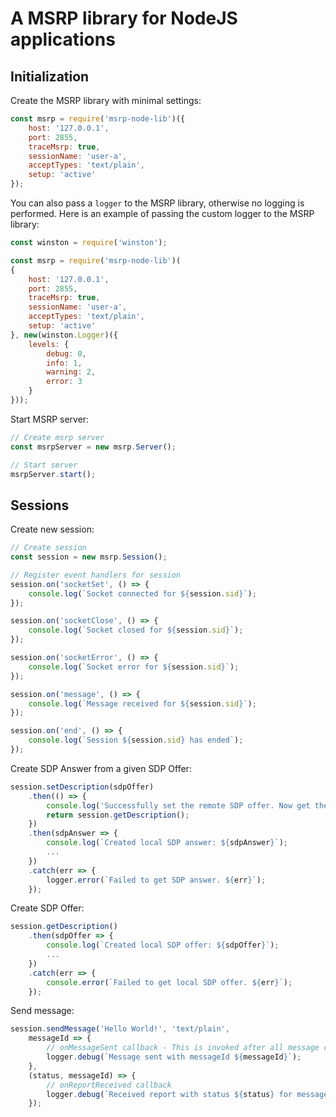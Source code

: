 # A MSRP library for NodeJS applications

## Initialization

Create the MSRP library with minimal settings:

```javascript
const msrp = require('msrp-node-lib')({
    host: '127.0.0.1',
    port: 2855,
    traceMsrp: true,
    sessionName: 'user-a',
    acceptTypes: 'text/plain',
    setup: 'active'
});
```

You can also pass a `logger` to the MSRP library, otherwise no logging is performed. Here is an example of passing the custom logger to the MSRP library:

```javascript
const winston = require('winston');

const msrp = require('msrp-node-lib')(
{
    host: '127.0.0.1',
    port: 2855,
    traceMsrp: true,
    sessionName: 'user-a',
    acceptTypes: 'text/plain',
    setup: 'active'
}, new(winston.Logger)({
    levels: {
        debug: 0,
        info: 1,
        warning: 2,
        error: 3
    }
}));
```

Start MSRP server:

```javascript
// Create msrp server
const msrpServer = new msrp.Server();

// Start server
msrpServer.start();
```

## Sessions

Create new session:

```javascript
// Create session
const session = new msrp.Session();

// Register event handlers for session
session.on('socketSet', () => {
    console.log(`Socket connected for ${session.sid}`);
});

session.on('socketClose', () => {
    console.log(`Socket closed for ${session.sid}`);
});

session.on('socketError', () => {
    console.log(`Socket error for ${session.sid}`);
});

session.on('message', () => {
    console.log(`Message received for ${session.sid}`);
});

session.on('end', () => {
    console.log(`Session ${session.sid} has ended`);
});
```

Create SDP Answer from a given SDP Offer:

```javascript
session.setDescription(sdpOffer)
    .then(() => {
        console.log('Successfully set the remote SDP offer. Now get the SDP answer.');
        return session.getDescription();
    })
    .then(sdpAnswer => {
        console.log(`Created local SDP answer: ${sdpAnswer}`);
        ...
    })
    .catch(err => {
        logger.error(`Failed to get SDP answer. ${err}`);
    });
```

Create SDP Offer:

```javascript
session.getDescription()
    .then(sdpOffer => {
        console.log(`Created local SDP offer: ${sdpOffer}`);
        ...
    })
    .catch(err => {
        console.error(`Failed to get local SDP offer. ${err}`);
    });
```

Send message:

```javascript
session.sendMessage('Hello World!', 'text/plain',
    messageId => {
        // onMessageSent callback - This is invoked after all message chunks are sent
        logger.debug(`Message sent with messageId ${messageId}`);
    },
    (status, messageId) => {
        // onReportReceived callback
        logger.debug(`Received report with status ${status} for messageId ${messageId}`);
    });

```
